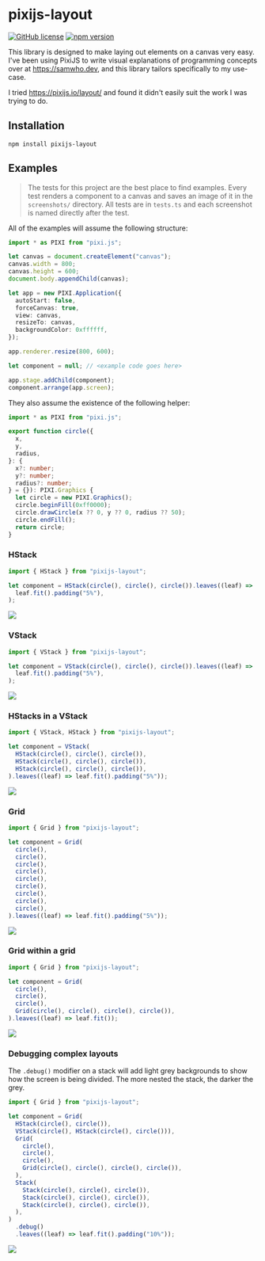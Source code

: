 # pixijs-layout

[![GitHub license](https://img.shields.io/badge/license-MIT-blue.svg)](https://github.com/samwho/pixijs-layout/blob/main/LICENSE) [![npm version](https://img.shields.io/npm/v/pixijs-layout.svg?style=flat)](https://www.npmjs.com/package/pixijs-layout)

This library is designed to make laying out elements on a canvas very easy.
I've been using PixiJS to write visual explanations of programming concepts
over at <https://samwho.dev>, and this library tailors specifically to my
use-case.

I tried <https://pixijs.io/layout/> and found it didn't easily suit the work
I was trying to do.

## Installation

```
npm install pixijs-layout
```

## Examples

> The tests for this project are the best place to find examples. Every test renders a component to a canvas and saves an image of it in the `screenshots/` directory. All tests are in `tests.ts` and each screenshot is named directly after the test.

All of the examples will assume the following structure:

```typescript
import * as PIXI from "pixi.js";

let canvas = document.createElement("canvas");
canvas.width = 800;
canvas.height = 600;
document.body.appendChild(canvas);

let app = new PIXI.Application({
  autoStart: false,
  forceCanvas: true,
  view: canvas,
  resizeTo: canvas,
  backgroundColor: 0xffffff,
});

app.renderer.resize(800, 600);

let component = null; // <example code goes here>

app.stage.addChild(component);
component.arrange(app.screen);
```

They also assume the existence of the following helper:

```typescript
import * as PIXI from "pixi.js";

export function circle({
  x,
  y,
  radius,
}: {
  x?: number;
  y?: number;
  radius?: number;
} = {}): PIXI.Graphics {
  let circle = new PIXI.Graphics();
  circle.beginFill(0xff0000);
  circle.drawCircle(x ?? 0, y ?? 0, radius ?? 50);
  circle.endFill();
  return circle;
}
```

### HStack

```typescript
import { HStack } from "pixijs-layout";

let component = HStack(circle(), circle(), circle()).leaves((leaf) =>
  leaf.fit().padding("5%"),
);
```

![](screenshots/1x3-circles.png)

### VStack

```typescript
import { VStack } from "pixijs-layout";

let component = VStack(circle(), circle(), circle()).leaves((leaf) =>
  leaf.fit().padding("5%"),
);
```

![](screenshots/3x1-circles.png)

### HStacks in a VStack

```typescript
import { VStack, HStack } from "pixijs-layout";

let component = VStack(
  HStack(circle(), circle(), circle()),
  HStack(circle(), circle(), circle()),
  HStack(circle(), circle(), circle()),
).leaves((leaf) => leaf.fit().padding("5%"));
```

![](screenshots/3x3-circles.png)

### Grid

```typescript
import { Grid } from "pixijs-layout";

let component = Grid(
  circle(),
  circle(),
  circle(),
  circle(),
  circle(),
  circle(),
  circle(),
  circle(),
  circle(),
).leaves((leaf) => leaf.fit().padding("5%"));
```

![](screenshots/3x3-circles-grid.png)

### Grid within a grid

```typescript
import { Grid } from "pixijs-layout";

let component = Grid(
  circle(),
  circle(),
  circle(),
  Grid(circle(), circle(), circle(), circle()),
).leaves((leaf) => leaf.fit());
```

![](screenshots/4x4-grid-in-grid.png)

### Debugging complex layouts

The `.debug()` modifier on a stack will add light grey backgrounds to show how
the screen is being divided. The more nested the stack, the darker the grey.

```typescript
import { Grid } from "pixijs-layout";

let component = Grid(
  HStack(circle(), circle()),
  VStack(circle(), HStack(circle(), circle())),
  Grid(
    circle(),
    circle(),
    circle(),
    Grid(circle(), circle(), circle(), circle()),
  ),
  Stack(
    Stack(circle(), circle(), circle()),
    Stack(circle(), circle(), circle()),
    Stack(circle(), circle(), circle()),
  ),
)
  .debug()
  .leaves((leaf) => leaf.fit().padding("10%"));
```

![](screenshots/complex-debug.png)

